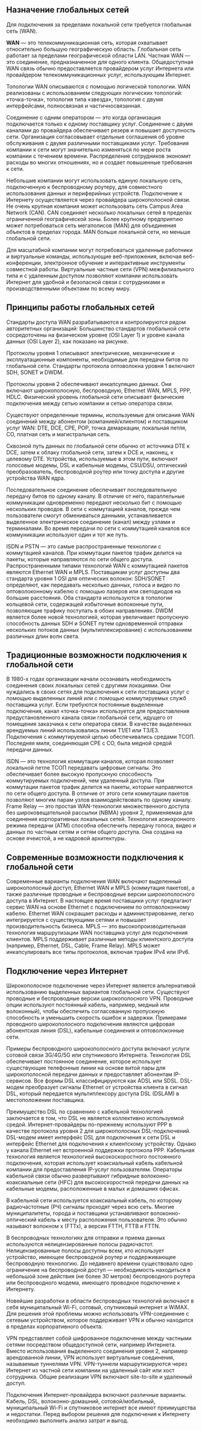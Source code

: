 <!-- 7.6.2 -->
## Назначение глобальных сетей

Для подключения за пределами локальной сети требуется глобальная сеть (WAN).

**WAN** — это телекоммуникационная сеть, которая охватывает относительно большую географическую область. Глобальная сеть работает за пределами географической области LAN. Частная WAN — это соединение, предназначенное для одного клиента. Общедоступная WAN связь обычно предоставляется провайдером услуг Интернета или провайдером телекоммуникационных услуг, использующим Интернет.

Топологии WAN описываются с помощью логической топологии. WAN реализованы с использованием следующих логических топологий: «точка-точка», топология типа «звезда», топология с двумя интерфейсами, полносвязная и частичносвязанная.

Соединение с одним оператором — это когда организация подключается только к одному поставщику услуг. Соединение с двумя каналами до провайдера обеспечивает резерв и повышает доступность сети. Организация согласовывает отдельные соглашения об уровне обслуживания с двумя различными поставщиками услуг. Требования компании к сети могут значительно изменяться по мере роста компании с течением времени. Распределение сотрудников экономит расходы во многих отношениях, но и создает повышенные требования к сети.

Небольшие компании могут использовать единую локальную сеть, подключенную к беспроводному роутеру, для совместного использования данных и периферийных устройств. Подключение к Интернету осуществляется через провайдера широкополосной связи. Не очень крупная компания может использовать сеть Campus Area Network (CAN). CAN соединяет несколько локальных сетей в пределах ограниченной географической зоны. Более крупному предприятию может потребоваться сеть мегаполисов (MAN) для объединения объектов в пределах города. MAN больше локальной сети, но меньше глобальной сети.

Для масштабной компании могут потребоваться удаленные работники и виртуальные команды, использующие веб-приложения, включая веб-конференции, электронное обучение и интерактивные инструменты совместной работы. Виртуальные частные сети (VPN) межфилиального типа и с удаленным доступом позволяют компании использовать Интернет для удобной и безопасной связи с сотрудниками и производственными объектами по всему миру.

## Принципы работы глобальных сетей

Стандарты доступа WAN разрабатываются и контролируются рядом авторитетных организаций: Большинство стандартов глобальной сети сосредоточены на физическом уровне (OSI Layer 1) и уровне канала данных (OSI Layer 2), как показано на рисунке.

Протоколы уровня 1 описывают электрические, механические и эксплуатационные компоненты, необходимые для передачи битов по глобальной сети. Стандарты протокола оптоволокна уровня 1 включают SDH, SONET и DWDM.

Протоколы уровня 2 обеспечивают инкапсуляцию данных. Они включают широкополосную, беспроводную, Ethernet WAN, MPLS, PPP, HDLC. Физический уровень глобальной сети описывает физические подключения между сетью компании и сетью оператора связи.

Существуют определенные термины, используемые для описания WAN соединений между абонентом (компанией/клиентом) и поставщиком услуг WAN: DTE, DCE, CPE, POP, точка демаркации, локальная петля, CO, платная сеть и магистральная сеть.

Сквозной путь данных по глобальной сети обычно от источника DTE к DCE, затем к облаку глобальной сети, затем к DCE и, наконец, к целевому DTE. Устройства, используемые в этом пути, включают голосовые модемы, DSL и кабельные модемы, CSU/DSU, оптический преобразователь, беспроводной роутер или точку доступа и другие устройства WAN ядра.

Последовательное соединение обеспечивает последовательную передачу битов по одному каналу. В отличие от него, параллельные коммуникации одновременно передают несколько бит с помощью нескольких проводов. В сети с коммутацией каналов, прежде чем пользователи смогут обмениваться данными, устанавливается выделенное электрическое соединение (канал) между узлами и терминалами. Во время передачи по сети с коммутацией каналов все коммуникации используют один и тот же путь.

ISDN и PSTN — это самые распространенные технологии с коммутацией каналов. При коммутации пакетов трафик делится на пакеты, которые направляются по сети общего доступа. Распространенными типами технологий WAN с коммутацией пакетов являются Ethernet WAN и MPLS. Поставщикам услуг доступны два стандарта уровня 1 OSI для оптических волокон: SDH/SONET определяют, как передавать несколько данных, голоса и видео по оптоволоконному кабелю с помощью лазеров или светодиодов на большие расстояния. Оба стандарта используются в топологии кольцевой сети, содержащей избыточные волоконные пути, позволяющие трафику поступать в обоих направлениях. DWDM является более новой технологией, которая увеличивает пропускную способность данных SDH и SONET путем одновременной отправки нескольких потоков данных (мультиплексирование) с использованием различных длин волн света.

## Традиционные возможности подключения к глобальной сети

В 1980-х годах организации начали осознавать необходимость соединения своих локальных сетей с другими локациями. Они нуждались в своих сетях для подключения к сети  поставщика услуг с помощью выделенных линий или с помощью коммутируемых служб поставщика услуг. Если требуются постоянные выделенные подключения, канал «точка-точка» используется для предоставления предустановленного канала связи глобальной сети, идущего от помещения заказчика к сети оператора связи. В качестве выделенных арендуемых линий использовались линии Т1/Е1 или Т3/Е3. Подключения с коммутируемой цепью обеспечивались средами ТСОП. Последняя миля, соединяющая CPE с CO, была медной средой передачи данных.

ISDN — это технология коммутации каналов, которая позволяет локальной петле ТСОП передавать цифровые сигналы. Это обеспечивает более высокую пропускную способность коммутируемых подключений, чем удаленный доступа. При коммутации пакетов трафик делится на пакеты, которые направляются по сети общего доступа. В отличие от этого сети коммутации пакетов позволяют многим парам узлов взаимодействовать по одному каналу. Frame Relay — это простая WAN-технология множественного доступа без широковещательной рассылки (NBMA) уровня 2, применяемая для соединения корпоративных локальных сетей. Технология асинхронного режима передачи (ATM) способна обеспечить передачу голоса, видео и данных по частным сетям и сетям общего доступа. Она создана на основе ячеистой, а не кадровой архитектуры.

## Современные возможности подключения к глобальной сети

Современные варианты подключения WAN включают выделенный широкополосный доступ, Ethernet WAN и MPLS (коммутация пакетов), а также различные проводные и беспроводные версии широкополосного доступа в Интернет. В настоящее время поставщики услуг предлагают сервис WAN на основе Ethernet с подключением по оптоволоконному кабелю. Ethernet WAN сокращает расходы и администрирование, легко интегрируется с существующими сетями и повышает производительность бизнеса. MPLS — это высокопроизводительная технология маршрутизации WAN поставщика услуг для подключения клиентов. MPLS поддерживает различные методы клиентского доступа (например, Ethernet, DSL, Cable, Frame Relay). MPLS может инкапсулировать все типы протоколов, включая трафик IPv4 или IPv6.

## Подключение через Интернет

Широкополосное подключение через Интернет является альтернативой использованию выделенных вариантов глобальной сети. Существуют проводные и беспроводные версии широкополосного VPN. Проводные опции используют постоянный кабель, например, медный или волоконный), чтобы обеспечить согласованную пропускную способность и уменьшить скорость ошибок и задержки. Примерами проводного широкополосного подключения являются цифровая абонентская линия (DSL), кабельные соединения и оптоволоконные сети.

Примеры беспроводного широкополосного доступа включают услуги сотовой связи 3G/4G/5G или спутникового Интернета. Технология DSL обеспечивает постоянное соединение, которое использует существующие телефонные линии на основе витой пары для широкополосной передачи данных и предоставляет абонентам IP-сервисов. Все формы DSL классифицируются как ADSL или SDSL. DSL-модем преобразует сигналы Ethernet от устройства клиента в сигнал DSL, который передается мультиплексору доступа DSL (DSLAM) в местоположении поставщика.

Преимущество DSL по сравнению с кабельной технологией заключается в том, что DSL не является коллективно используемой средой. Интернет-провайдеры по-прежнему используют PPP в качестве протокола уровня 2 для широкополосных DSL-подключений. DSL-модем имеет интерфейс DSL для подключения к сети DSL и интерфейс Ethernet для подключения к клиентскому устройству. Однако у канала Ethernet нет встроенной поддержки протокола PPP. Кабельная технология является технологией высокоскоростного постоянного подключения, которая использует коаксиальный кабель кабельной компании для предоставления IP-услуг пользователям. Операторы кабельной связи обычно развертывают гибридные волоконно-коаксиальные сети (HFC) для высокоскоростной передачи данных на кабельные модемы, расположенные в малых и домашних офисах.

В кабельной сети используется коаксиальный кабель, по которому радиочастотные (РЧ) сигналы проходят через всю сеть. Многие муниципалитеты, города и поставщики устанавливают волоконно-оптический кабель к месту расположения пользователя. Это обычно называют волокном x (FTTx), а версии FTTH, FTTB и FTTN.

В беспроводных технологиях для отправки и приема данных используются нелицензированные полосы радиочастот. Нелицензированные полосы доступны всем, кто использует устройство, имеющее беспроводной роутер и поддерживающее беспроводную технологию. До недавнего времени существовало одно ограничение на беспроводной доступ — необходимость находиться в небольшой зоне действия (не более 30 метров) беспроводного роутера или беспроводного модема, имеющего проводное подключение к Интернету.

Новейшие разработки в области беспроводных технологий включают в себя муниципальный Wi-Fi, сотовый, спутниковый интернет и WiMAX. Для решения этой проблемы можно использовать VPN-соединение с сетевым устройством, которое поддерживает VPN и обычно находится в пределах корпоративного объекта.

VPN представляет собой шифрованное подключение между частными сетями посредством общедоступной сети, например Интернета. Вместо использования выделенного соединения уровня 2, например арендованной линии, VPN использует виртуальные соединения, называемые туннелями VPN. VPN-туннели маршрутизируются через Интернет из частной сети компании на удаленный сайт или хост сотрудника. Общие реализации VPN включают site-to-site и удаленный доступ.

Подключения Интернет-провайдера включают различные варианты. Кабель, DSL, волоконно-домашний, сотовой/мобильный, муниципальный Wi-Fi и спутниковое интернет все имеют преимущества и недостатки. Перед выбором решения для подключения к Интернету необходимо выполнить анализ затрат и выгод.

<!-- 7.6.3 -->
<!-- quiz -->

